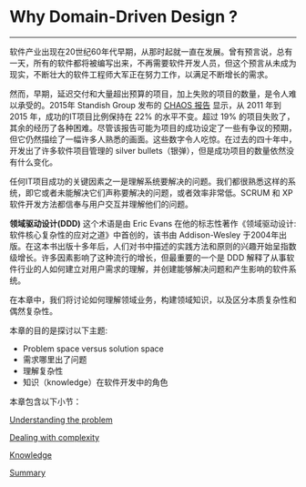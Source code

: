 # Why Domain-Driven Design ?
---

软件产业出现在20世纪60年代早期，从那时起就一直在发展。曾有预言说，总有一天，所有的软件都将被编写出来，不再需要软件开发人员，但这个预言从未成为现实，不断壮大的软件工程师大军正在努力工作，以满足不断增长的需求。

然而，早期，延迟交付和大量超出预算的项目，加上失败的项目的数量，是令人难以承受的。2015年 Standish Group 发布的 [CHAOS 报告](https://www.projectsmart.co.uk/white-papers/chaos-report.pdf) 显示，从 2011 年到 2015 年，成功的IT项目比例保持在 22% 的水平不变。超过 19% 的项目失败了，其余的经历了各种困难。尽管该报告可能为项目的成功设定了一些有争议的预期，但它仍然描绘了一幅许多人熟悉的画面。这些数字令人吃惊。在过去的四十年中，开发出了许多软件项目管理的 silver bullets（银弹），但是成功项目的数量依然没有什么变化。

任何IT项目成功的关键因素之一是理解系统要解决的问题。我们都很熟悉这样的系统，即它或者未能解决它们声称要解决的问题，或者效率非常低。SCRUM 和 XP 软件开发方法都信奉与用户交互并理解他们的问题。

**领域驱动设计(DDD)** 这个术语是由 Eric Evans 在他的标志性著作《领域驱动设计:软件核心复杂性的应对之道》中首创的，该书由 Addison-Wesley 于2004年出版。在这本书出版十多年后，人们对书中描述的实践方法和原则的兴趣开始呈指数级增长。许多因素影响了这种流行的增长，但最重要的一个是 DDD 解释了从事软件行业的人如何建立对用户需求的理解，并创建能够解决问题和产生影响的软件系统。

在本章中，我们将讨论如何理解领域业务，构建领域知识，以及区分本质复杂性和偶然复杂性。

本章的目的是探讨以下主题:
* Problem space versus solution space
* 需求哪里出了问题
* 理解复杂性
* 知识（knowledge）在软件开发中的角色

本章包含以下小节：

[Understanding the problem](./Understanding-the-problem.md)

[Dealing with complexity](./Dealing-with-complexity.md)

[Knowledge](./Knowledge.md)

[Summary](./Summary.md)



